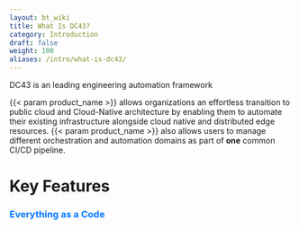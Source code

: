 ```yaml
---
layout: bt_wiki
title: What Is DC43?
category: Introduction
draft: false
weight: 100
aliases: /intro/what-is-dc43/
---
```


DC43 is an leading engineering automation framework

{{< param product_name >}} allows organizations an effortless transition to public cloud and Cloud-Native architecture by enabling them to automate their existing infrastructure alongside cloud native and distributed edge resources. {{< param product_name >}} also allows users to manage different orchestration and automation domains as part of **one** common CI/CD pipeline.

# Key Features

### <span style="color:#0077fc">Everything as a Code</span>


